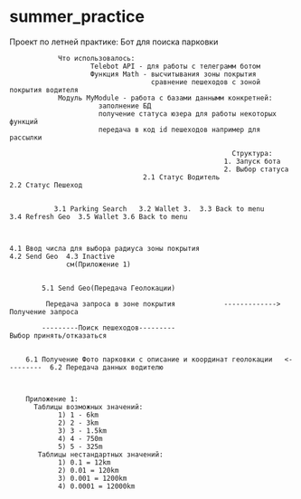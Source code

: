 # summer_practice
Проект по летней практике: Бот для поиска парковки

                Что использовалось:
                        Telebot API - для работы с телеграмм ботом 
                        Функция Math - высчитывания зоны покрытия
                                       сравнение пешеходов с зоной покрытия водителя
                Модуль MyModule - работа с базами даннымм конкретней:
                          заполнение БД
                          получение статуса юзера для работы некоторых функций
                          передача в код id пешеходов например для рассылки
        
                                                           Структура:
                                                         1. Запуск бота 
                                                         2. Выбор статуса 
                                     2.1 Статус Водитель                     2.2 Статус Пешеход
                             
                             
               3.1 Parking Search   3.2 Wallet 3.  3.3 Back to menu      3.4 Refresh Geo  3.5 Wallet 3.6 Back to menu
                
                
                
    4.1 Ввод числа для выбора радиуса зоны покрытия                           4.2 Send Geo  4.3 Inactive
                  см(Приложение 1)
                      
                      
            5.1 Send Geo(Передача Геолокации)
            
             Передача запроса в зоне покрытия            ------------->          Получение запроса

            ---------Поиск пешеходов---------                                  Выбор принять/отказаться
                                                                       
            
        6.1 Получение Фото парковки с описание и координат геолокации   <---------  6.2 Передача данных водителю
   
   
   
        Приложение 1:
          Таблицы возможных значений:
                1) 1 - 6km
                2) 2 - 3km
                3) 3 - 1.5km
                4) 4 - 750m
                5) 5 - 325m
           Таблицы нестандартных значений:
                1) 0.1 = 12km
                2) 0.01 = 120km
                3) 0.001 = 1200km
                4) 0.0001 = 12000km
